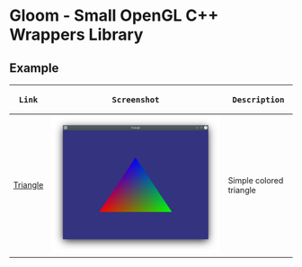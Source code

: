 # Gloom - Small OpenGL C++ Wrappers Library



## Example

| <pre><b>Link</b></pre>                      | <pre><b>Screenshot</b></pre>           | <pre><b>Description</b></pre> |
|---------------------------------------------|----------------------------------------|-------------------------------|
| [Triangle](/examples/trinagle/triangle.cpp) | ![Triangle](/screenshots/triangle.png) | Simple colored triangle       |
